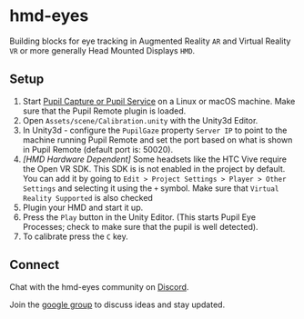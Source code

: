 # hmd-eyes

Building blocks for eye tracking in Augmented Reality `AR` and Virtual Reality `VR` or more generally Head Mounted Displays `HMD`.

## Setup

1. Start [Pupil Capture or Pupil Service](https://github.com/pupil-labs/pupil/releases/latest) on a Linux or macOS machine. Make sure that the Pupil Remote plugin is loaded.
2. Open `Assets/scene/Calibration.unity` with the Unity3d Editor.
3. In Unity3d - configure the `PupilGaze` property `Server IP` to point to the machine running Pupil Remote and set the port based on what is shown in Pupil Remote (default port is: 50020).
4. _[HMD Hardware Dependent]_ Some headsets like the HTC Vive require the Open VR SDK. This SDK is is not enabled in the project by default. You can add it by going to `Edit > Project Settings > Player > Other Settings` and selecting it using the `+` symbol. Make sure that `Virtual Reality Supported` is also checked
5. Plugin your HMD and start it up.
6. Press the `Play` button in the Unity Editor. (This starts Pupil Eye Processes; check to make sure that the pupil is well detected).
7. To calibrate press the `C` key.

## Connect

Chat with the hmd-eyes community on [Discord](https://discord.gg/PahDtSH).

Join the [google group](https://groups.google.com/forum/#!forum/hmd-eyes) to discuss ideas and stay updated. 
